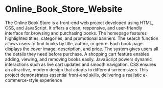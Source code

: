 # Online_Book_Store_Website
The Online Book Store is a front-end web project developed using HTML, CSS, and JavaScript.
It offers a clean, responsive, and user-friendly interface for browsing and purchasing books.
The homepage features highlighted titles, categories, and promotional banners.
The search function allows users to find books by title, author, or genre.
Each book page displays the cover image, description, and price.
The system gives users all the details they need before purchase.
A shopping cart feature enables adding, viewing, and removing books easily.
JavaScript powers dynamic interactions such as live cart updates and smooth navigation.
CSS ensures an attractive, modern design that adapts to different screen sizes.
This project demonstrates essential front-end skills, delivering a realistic e-commerce-style experience
